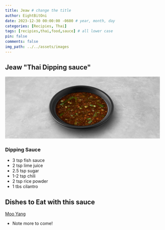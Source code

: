 ```yaml
---
title: Jeaw # change the title
author: EightBitOni
date: 2023-12-30 00:00:00 -0600 # year, month, day
categories: [Recipies, Thai]
tags: [recipies,thai,food,sauce] # all lower case
pin: false
comments: false
img_path: ../../assets/images
---
```



## Jeaw "Thai Dipping sauce"

![Jeaw](<../../../assets/images/Pasted image 20220712024110.png>)

### Dipping Sauce

- 3 tsp fish sauce
- 2 tsp lime juice
- 2.5 tsp sugar
- 1-2 tsp chili
- 2 tsp rice powder
- 1 tbs cilantro

## Dishes to Eat with this sauce

[Moo Yang](2023-13-23-mooyang.md)

- Note
    more to come!